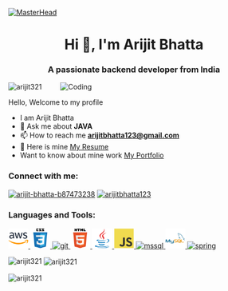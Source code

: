 [![MasterHead](https://www.horizont.com.hr/posao/backend-developer.gif)](https://arijit321.io)
<h1 align="center">Hi 👋, I'm Arijit Bhatta</h1>
<h3 align="center">A passionate backend developer from India</h3>
<img align="right" alt="Coding" width="400" src="https://camo.githubusercontent.com/cae12fddd9d6982901d82580bdf321d81fb299141098ca1c2d4891870827bf17/68747470733a2f2f6d69726f2e6d656469756d2e636f6d2f6d61782f313336302f302a37513379765349765f7430696f4a2d5a2e676966">

<p align="left"> <img src="https://komarev.com/ghpvc/?username=arijit321&label=Profile%20views&color=0e75b6&style=flat" alt="arijit321" /> </p>

  Hello, Welcome to my profile
- I am Arijit Bhatta
- 💬 Ask me about **JAVA**
- 📫 How to reach me **arijitbhatta123@gmail.com**
- 📄 Here is mine <a href="https://drive.google.com/file/d/1PKH6X0d-UWrMnUeR_OcYN2N6Jo3rfmWd/view?usp=sharing](https://drive.google.com/file/d/1PKH6X0d-  UWrMnUeR_OcYN2N6Jo3rfmWd/view?usp=sharing">My Resume</a>
- Want to know about mine work <a href="https://arijit321.github.io/">My Portfolio</a>


<h3 align="left">Connect with me:</h3>
<p align="left">
<a href="https://linkedin.com/in/arijit-bhatta-b87473238" target="blank"><img align="center" src="https://raw.githubusercontent.com/rahuldkjain/github-profile-readme-generator/master/src/images/icons/Social/linked-in-alt.svg" alt="arijit-bhatta-b87473238" height="30" width="40" /></a>
<a href="https://www.hackerrank.com/arijitbhatta123" target="blank"><img align="center" src="https://raw.githubusercontent.com/rahuldkjain/github-profile-readme-generator/master/src/images/icons/Social/hackerrank.svg" alt="arijitbhatta123" height="30" width="40" /></a>
</p>

<h3 align="left">Languages and Tools:</h3>
<p align="left"> <a href="https://aws.amazon.com" target="_blank" rel="noreferrer"> <img src="https://raw.githubusercontent.com/devicons/devicon/master/icons/amazonwebservices/amazonwebservices-original-wordmark.svg" alt="aws" width="40" height="40"/> </a> <a href="https://www.w3schools.com/css/" target="_blank" rel="noreferrer"> <img src="https://raw.githubusercontent.com/devicons/devicon/master/icons/css3/css3-original-wordmark.svg" alt="css3" width="40" height="40"/> </a> <a href="https://git-scm.com/" target="_blank" rel="noreferrer"> <img src="https://www.vectorlogo.zone/logos/git-scm/git-scm-icon.svg" alt="git" width="40" height="40"/> </a> <a href="https://www.w3.org/html/" target="_blank" rel="noreferrer"> <img src="https://raw.githubusercontent.com/devicons/devicon/master/icons/html5/html5-original-wordmark.svg" alt="html5" width="40" height="40"/> </a> <a href="https://www.java.com" target="_blank" rel="noreferrer"> <img src="https://raw.githubusercontent.com/devicons/devicon/master/icons/java/java-original.svg" alt="java" width="40" height="40"/> </a> <a href="https://developer.mozilla.org/en-US/docs/Web/JavaScript" target="_blank" rel="noreferrer"> <img src="https://raw.githubusercontent.com/devicons/devicon/master/icons/javascript/javascript-original.svg" alt="javascript" width="40" height="40"/> </a> <a href="https://www.microsoft.com/en-us/sql-server" target="_blank" rel="noreferrer"> <img src="https://www.svgrepo.com/show/303229/microsoft-sql-server-logo.svg" alt="mssql" width="40" height="40"/> </a> <a href="https://www.mysql.com/" target="_blank" rel="noreferrer"> <img src="https://raw.githubusercontent.com/devicons/devicon/master/icons/mysql/mysql-original-wordmark.svg" alt="mysql" width="40" height="40"/> </a> <a href="https://spring.io/" target="_blank" rel="noreferrer"> <img src="https://www.vectorlogo.zone/logos/springio/springio-icon.svg" alt="spring" width="40" height="40"/> </a> </p>

<p><img align="left" src="https://github-readme-stats.vercel.app/api/top-langs?username=arijit321&show_icons=true&locale=en&layout=compact" alt="arijit321" /></p>

<p>&nbsp;<img align="center" src="https://github-readme-stats.vercel.app/api?username=arijit321&show_icons=true&locale=en" alt="arijit321" /></p>

<p><img align="center" src="https://github-readme-streak-stats.herokuapp.com/?user=arijit321&" alt="arijit321" /></p>

